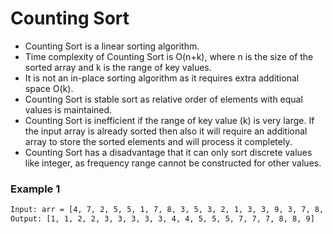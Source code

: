 # Counting Sort

- Counting Sort is a linear sorting algorithm.
- Time complexity of Counting Sort is O(n+k), where n is the size of the sorted array and k is the range of key values.
- It is not an in-place sorting algorithm as it requires extra additional space O(k).
- Counting Sort is stable sort as relative order of elements with equal values is maintained.
- Counting Sort is inefficient if the range of key value (k) is very large. If the input array is already sorted then also it will require an additional array to store the sorted elements and will process it completely.
- Counting Sort has a disadvantage that it can only sort discrete values like integer, as frequency range cannot be constructed for other values.

### Example 1
```sh
Input: arr = [4, 7, 2, 5, 5, 1, 7, 8, 3, 5, 3, 2, 1, 3, 3, 9, 3, 7, 8, 4], maxVal = 9
Output: [1, 1, 2, 2, 3, 3, 3, 3, 3, 4, 4, 5, 5, 5, 7, 7, 7, 8, 8, 9]
```
